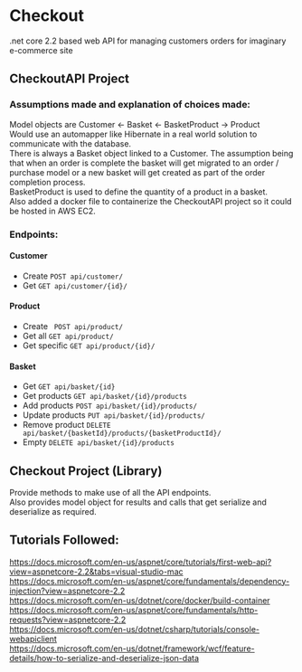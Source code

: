 # Checkout

.net core 2.2 based web API for managing customers orders for imaginary e-commerce site

## CheckoutAPI Project  
### Assumptions made and explanation of choices made:  
Model objects are Customer <- Basket <- BasketProduct -> Product  
Would use an automapper like Hibernate in a real world solution to communicate with the database.  
There is always a Basket object linked to a Customer. The assumption being that when an order is complete the basket will get migrated to an order / purchase model or a new basket will get created as part of the order completion process.  
BasketProduct is used to define the quantity of a product in a basket.  
Also added a docker file to containerize the CheckoutAPI project so it could be hosted in AWS EC2.  

### Endpoints:  
#### Customer  
+ Create `POST api/customer/`  
+ Get `GET api/customer/{id}/`  

#### Product  
+ Create ` POST api/product/`  
+ Get all `GET api/product/`  
+ Get specific `GET api/product/{id}/`  

#### Basket  
+ Get `GET api/basket/{id}`  
+ Get products `GET api/basket/{id}/products`  
+ Add products `POST api/basket/{id}/products/`  
+ Update products `PUT api/basket/{id}/products/`  
+ Remove product `DELETE api/basket/{basketId}/products/{basketProductId}/`  
+ Empty `DELETE api/basket/{id}/products`  

## Checkout Project (Library)  
Provide methods to make use of all the API endpoints.  
Also provides model object for results and calls that get serialize and deserialize as required.  

## Tutorials Followed:   
https://docs.microsoft.com/en-us/aspnet/core/tutorials/first-web-api?view=aspnetcore-2.2&tabs=visual-studio-mac  
https://docs.microsoft.com/en-us/aspnet/core/fundamentals/dependency-injection?view=aspnetcore-2.2  
https://docs.microsoft.com/en-us/dotnet/core/docker/build-container  
https://docs.microsoft.com/en-us/aspnet/core/fundamentals/http-requests?view=aspnetcore-2.2  
https://docs.microsoft.com/en-us/dotnet/csharp/tutorials/console-webapiclient  
https://docs.microsoft.com/en-us/dotnet/framework/wcf/feature-details/how-to-serialize-and-deserialize-json-data  
